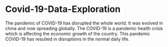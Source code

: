 # Covid-19-Data-Exploration
The pandemic of COVID-19 has disrupted the whole world. It was evolved in china and now spreading
globally. The COVID-19 is a pandemic health crisis which is affecting the economic growth of the
country. This pandemic COVID-19 has resulted in disruptions in the normal daily life. 
